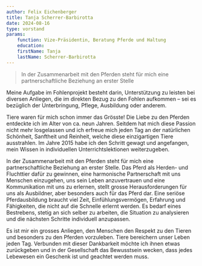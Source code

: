```yaml
---
author: Felix Eichenberger
title: Tanja Scherrer-Barbirotta
date: 2024-08-16
type: vorstand
params: 
    function: Vize-Präsidentin, Beratung Pferde und Haltung
    education: 
    firstName: Tanja
    lastName: Scherrer-Barbirotta
---
```


> In der Zusammenarbeit mit den Pferden steht für mich eine partnerschaftliche Beziehung an erster Stelle

Meine Aufgabe im Fohlenprojekt besteht darin, Unterstützung zu leisten bei diversen Anliegen, die im direkten Bezug zu den Fohlen aufkommen – sei es bezüglich der Unterbringung, Pflege, Ausbildung oder anderem.

Tiere waren für mich schon immer das Grösste! Die Liebe zu den Pferden entdeckte ich im Alter von ca. neun Jahren. Seitdem hat mich diese Passion nicht mehr losgelassen und ich erfreue mich jeden Tag an der natürlichen Schönheit, Sanftheit und Reinheit, welche diese einzigartigen Tiere ausstrahlen. Im Jahre 2015 habe ich den Schritt gewagt und angefangen, mein Wissen in individuellen Unterrichtslektionen weiterzugeben.

In der Zusammenarbeit mit den Pferden steht für mich eine partnerschaftliche Beziehung an erster Stelle. Das Pferd als Herden- und Fluchttier dafür zu gewinnen, eine harmonische Partnerschaft mit uns Menschen einzugehen, uns sein Leben anzuvertrauen und eine Kommunikation mit uns zu erlernen, stellt grosse Herausforderungen für uns als Ausbildner, aber besonders auch für das Pferd dar. Eine seriöse Pferdausbildung braucht viel Zeit, Einfühlungsvermögen, Erfahrung und Fähigkeiten, die nicht auf die Schnelle erlernt werden. Es bedarf eines Bestrebens, stetig an sich selber zu arbeiten, die Situation zu analysieren und die nächsten Schritte individuell anzupassen.

Es ist mir ein grosses Anliegen, den Menschen den Respekt zu den Tieren und besonders zu den Pferden vorzuleben. Tiere bereichern unser Leben jeden Tag. Verbunden mit dieser Dankbarkeit möchte ich ihnen etwas zurückgeben und in der Gesellschaft das Bewusstsein wecken, dass jedes Lebewesen ein Geschenk ist und geachtet werden muss.